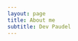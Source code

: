 ```yaml
---
layout: page
title: About me
subtitle: Dev Paudel
---
```




  <!-- Twitter summary cards -->
  <meta name="twitter:card" content="summary" />
  <meta name="twitter:site" content="@" />
  <meta name="twitter:creator" content="@" />

  
  <meta name="twitter:title" content="Dev Paudel" />
  

  
  <meta name="twitter:description" content="PhD Candidate, University of Florida">
  

  
  <meta name="twitter:image" content="http://rbiology.github.io/img/dev_twittersquare.png" />

